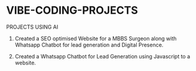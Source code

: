 # VIBE-CODING-PROJECTS
PROJECTS USING AI

1) Created a SEO optimised Website for a MBBS Surgeon along with Whatsapp Chatbot for lead generation and Digital Presence.

2) Created a Whatsapp Chatbot for Lead Generation using Javascript to a website.
